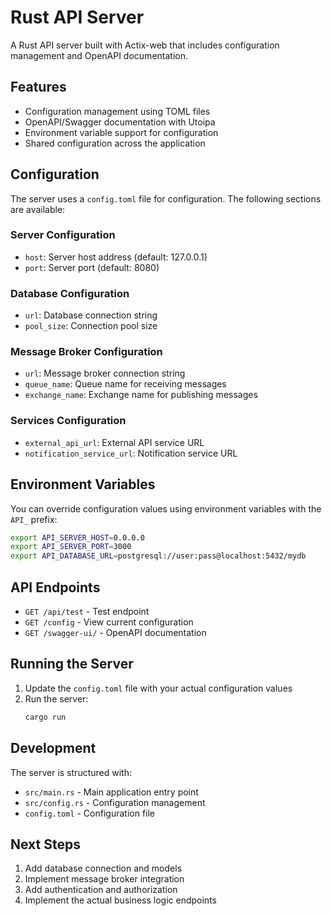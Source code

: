 # Rust API Server

A Rust API server built with Actix-web that includes configuration management and OpenAPI documentation.

## Features

- Configuration management using TOML files
- OpenAPI/Swagger documentation with Utoipa
- Environment variable support for configuration
- Shared configuration across the application

## Configuration

The server uses a `config.toml` file for configuration. The following sections are available:

### Server Configuration
- `host`: Server host address (default: 127.0.0.1)
- `port`: Server port (default: 8080)

### Database Configuration
- `url`: Database connection string
- `pool_size`: Connection pool size

### Message Broker Configuration
- `url`: Message broker connection string
- `queue_name`: Queue name for receiving messages
- `exchange_name`: Exchange name for publishing messages

### Services Configuration
- `external_api_url`: External API service URL
- `notification_service_url`: Notification service URL

## Environment Variables

You can override configuration values using environment variables with the `API_` prefix:

```bash
export API_SERVER_HOST=0.0.0.0
export API_SERVER_PORT=3000
export API_DATABASE_URL=postgresql://user:pass@localhost:5432/mydb
```

## API Endpoints

- `GET /api/test` - Test endpoint
- `GET /config` - View current configuration
- `GET /swagger-ui/` - OpenAPI documentation

## Running the Server

1. Update the `config.toml` file with your actual configuration values
2. Run the server:
   ```bash
   cargo run
   ```

## Development

The server is structured with:
- `src/main.rs` - Main application entry point
- `src/config.rs` - Configuration management
- `config.toml` - Configuration file

## Next Steps

1. Add database connection and models
2. Implement message broker integration
3. Add authentication and authorization
4. Implement the actual business logic endpoints 